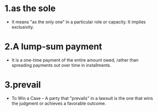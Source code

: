 # 1.as the sole

- It means "as the only one" in a particular role or capacity. It implies exclusivity.

# 2.A lump-sum payment 

- It is a one-time payment of the entire amount owed, rather than spreading payments out over time in installments.

# 3.prevail

- To Win a Case – A party that "prevails" in a lawsuit is the one that wins the judgment or achieves a favorable outcome.
